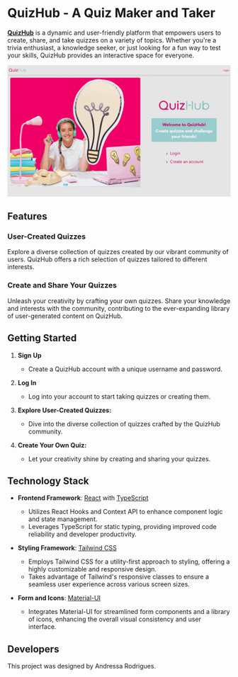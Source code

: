 # QuizHub - A Quiz Maker and Taker

**[QuizHub](https://quizhubmaker.vercel.app/)** is a dynamic and user-friendly platform that empowers users to create, share, and take quizzes on a variety of topics. Whether you're a trivia enthusiast, a knowledge seeker, or just looking for a fun way to test your skills, QuizHub provides an interactive space for everyone.

![demo-desktop](/quiz_maker/frontend/src/assets/demo-desktop.gif)

## Features

### **User-Created Quizzes**

Explore a diverse collection of quizzes created by our vibrant community of users. QuizHub offers a rich selection of quizzes tailored to different interests.

### **Create and Share Your Quizzes**

Unleash your creativity by crafting your own quizzes. Share your knowledge and interests with the community, contributing to the ever-expanding library of user-generated content on QuizHub.

## Getting Started

1. **Sign Up**
   - Create a QuizHub account with a unique username and password.

2. **Log In**
    - Log into your account to start taking quizzes or creating them.

3. **Explore User-Created Quizzes:**
   - Dive into the diverse collection of quizzes crafted by the QuizHub community.

4. **Create Your Own Quiz:**
   - Let your creativity shine by creating and sharing your quizzes.

## Technology Stack

- **Frontend Framework**: [React](https://reactjs.org/) with [TypeScript](https://www.typescriptlang.org/)
  - Utilizes React Hooks and Context API to enhance component logic and state management.
  - Leverages TypeScript for static typing, providing improved code reliability and developer productivity.

- **Styling Framework**: [Tailwind CSS](https://tailwindcss.com/)
  - Employs Tailwind CSS for a utility-first approach to styling, offering a highly customizable and responsive design.
  - Takes advantage of Tailwind's responsive classes to ensure a seamless user experience across various screen sizes.

- **Form and Icons**: [Material-UI](https://material-ui.com/)
  - Integrates Material-UI for streamlined form components and a library of icons, enhancing the overall visual consistency and user interface.

## Developers

This project was designed by Andressa Rodrigues.
